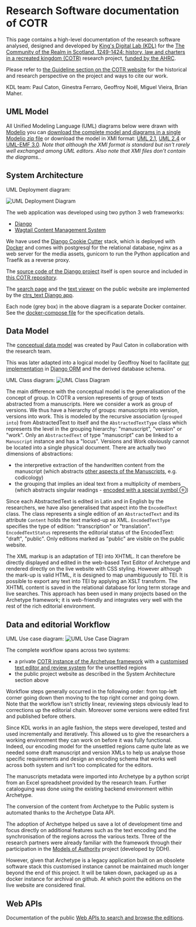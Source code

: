# Research Software documentation of COTR

This page contains a high-level documentation of the research software analysed, 
designed and developed by [King's Digital Lab (KDL)](https://kdl.kcl.ac.uk) 
for the [The Community of the Realm in Scotland, 1249-1424: history, law and charters in a recreated kingdom (COTR)](https://cotr.ac.uk/) 
research project, [funded by the AHRC](https://gtr.ukri.org/projects?ref=AH%2FP013759%2F1).

Please refer to [the Guideline section on the COTR website](https://cotr.ac.uk/guidelines/) 
for the historical and research perspective on the project and ways to cite our work.

KDL team: Paul Caton, Ginestra Ferraro, Geoffroy Noël, Miguel Vieira, Brian Maher.

## UML Model

All Unified Modeling Language (UML) diagrams below were drawn with [Modelio](https://www.modelio.org/)
you can [download the complete model and diagrams in a single Modelio zip file](./uml/ctrs-modelio.zip)
or download the model in XMI format: [UML 2.1](./uml/XMI/ctrs-uml21.xmi), 
[UML 2.4](./uml/XMI/ctrs-uml24.xmi) or [UML-EMF 3.0](./uml/XMI/ctrs-emf3.xmi).
*Note that although the XMI format is standard but isn't rarely well exchanged among UML editors. 
Also note that XMI files don't contain the diagrams.*.

## System Architecture

UML Deployment diagram:

![UML Deployment Diagram](./uml/diagrams/ctrs-deployment-diagram.png)

The web application was developed using two python 3 web frameworks:
* [Django](https://www.djangoproject.com/)
* [Wagtail Content Management System](https://wagtail.io/)

We have used the [Django Cookie Cutter](https://github.com/cookiecutter/cookiecutter) 
stack, which is deployed with [Docker](https://www.docker.com/) and comes with postgresql for the relational database, 
nginx as a web server for the media assets, gunicorn to run the Python application and Traefik as a reverse proxy.

The [source code of the Django project](https://github.com/kingsdigitallab/cotr/tree/master/cotr) 
itself is open source and included in [this COTR repository](https://github.com/kingsdigitallab/cotr).

The [search page](https://cotr.ac.uk/search/) and the [text viewer](https://cotr.ac.uk/viewer?group=declaration&blocks=23:transcription;) 
on the public website are implemented by the [ctrs_text Django app](https://github.com/kingsdigitallab/cotr/tree/master/cotr/ctrs_texts).

Each node (grey box) in the above diagram is a separate Docker container. 
See the [docker-compose file](https://github.com/kingsdigitallab/cotr/blob/master/kdl_liv.yml) 
for the specification details. 

## Data Model

The [conceptual data model](https://cotr.ac.uk/guidelines/dynamic-edition-key-concepts/) was created by Paul Caton in collaboration with the research team.

This was later adapted into a logical model by Geoffroy Noel 
to facilitate [our implementation]((https://github.com/kingsdigitallab/cotr/blob/master/cotr/ctrs_texts/models.py)) 
in [Django ORM](https://docs.djangoproject.com/en/3.1/topics/db/models/) 
and the derived database schema. 

UML Class diagram:
![UML Class Diagram](./uml/diagrams/ctrs-class-diagram.png)

The main difference with the conceptual model is the generalisation of the concept of group.
In COTR a version represents of group of texts abstracted from a manuscripts.
Here we consider a work as group of versions. We thus have a hierarchy of groups:
manuscripts into version, versions into work. 
This is modeled by the recursive association (`grouped into`) from AbstractedText to itself 
and the `AbstractedTextType` class which represents the level in the grouping hierarchy: 
"manuscript", "version" or "work".
Only an `AbstractedText` of type "manuscript" can be linked to a `Manuscript` instance and has a "locus".
Versions and Work obviously cannot be located into a single physical document.
There are actually two dimensions of abstractions: 
* the interpretive extraction of the handwritten content from the manuscript (which abstracts [other aspects of the Manuscripts](https://epierazzo.blogspot.com/2013/), e.g. codicology)
* the grouping that implies an ideal text from a multiplicity of members (which abstracts singular readings - [encoded with a special symbol ⊕](https://cotr.ac.uk/guidelines/dynamic-text/version-v-text/))

Since each AbstractedText is edited in Latin and in English by the researchers, 
we have also generalised that aspect into the `EncodedText` class. 
The class represents a single edition of an `AbstractedText` 
and its attribute `Content` holds the text marked-up as XML.
`EncodedTextType` specifies the type of edition: "transcription" or "translation".
`EncodedTextStatus` represents the editorial status of the EncodedText: "draft", "public". 
Only editions marked as "public" are visible on the public website.

The XML markup is an adaptation of TEI into XHTML. It can therefore be directly displayed
and edited in the web-based Text Editor of Archetype and rendered directly on the live 
website with CSS styling. However although the mark-up is valid HTML, it is designed
to map unambiguously to TEI. It is possible to export any text into TEI by applying
an XSLT transform. The XHTML content is saved in the relational database for 
long term storage and live searches. This approach has been used in many projects
based on the Archetype framework; it is web-friendly and integrates very well with the
rest of the rich editorial environment.

## Data and editorial Workflow

UML Use case diagram:
![UML Use Case Diagram](./uml/diagrams/ctrs-use-case-diagram.png)

The complete workflow spans across two systems:
* a private [COTR instance of the Archetype framework](https://github.com/kingsdigitallab/ctrs-archetype) with a [customised text editor and review system](https://github.com/kingsdigitallab/ctrs-archetype/wiki/Editing-the-texts-with-Archetype) for the unsettled regions 
* the public project website as described in the System Architecture section above

Workflow steps generally occurred in the following order: from top-left corner going down then moving to the top right corner and going down.
Note that the workflow isn't strictly linear, reviewing steps obviously lead to corrections up the editorial chain.
Moreover some versions were edited first and published before others. 

Since KDL works in an agile fashion, the steps were developed, tested and used incrementally
and iteratively. This allowed us to give the researchers a working environment they can
work on before it was fully functional. Indeed, our encoding model for the unsettled regions
came quite late as we needed some draft manuscript and version XMLs to help us 
analyse those specific requirements and design an encoding schema that works well across both system
and isn't too complicated for the editors.

The manuscripts metadata were imported into Archetype by a python script 
from an Excel spreadsheet provided by the research team.
Further cataloguing was done using the existing backend environment within Archetype.

The conversion of the content from Archetype to the Public system is automated thanks
to the Archetype Data API.

The adoption of Archetype helped us save a lot of development time and focus 
directly on additional features such as the text encoding and the synchronisation 
of the regions across the various texts. Three of the research partners were already 
familiar with the framework through their participation in the 
[Models of Authority](http://www.modelsofauthority.ac.uk/) project (developed by DDH).

However, given that Archetype is a legacy application built on an obsolete software stack
this customised instance cannot be maintained much longer beyond the end of this project.
It will be taken down, packaged up as a docker instance for archival on github. 
At which point the editions on the live website are considered final.

## Web APIs

Documentation of the public [Web APIs to search and browse the editions](apis.md). 
